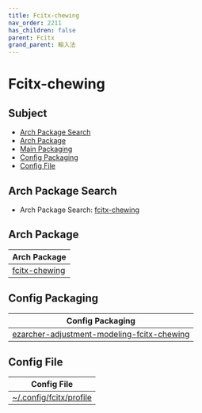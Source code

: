 ```yaml
---
title: Fcitx-chewing
nav_order: 2211
has_children: false
parent: Fcitx
grand_parent: 輸入法
---
```



# Fcitx-chewing


## Subject

* [Arch Package Search](#arch-package-search)
* [Arch Package](#arch-package)
* [Main Packaging](#main-packaging)
* [Config Packaging](#config-packaging)
* [Config File](#config-file)


## Arch Package Search

* Arch Package Search: [fcitx-chewing](https://archlinux.org/packages/?sort=&q=fcitx-chewing&maintainer=&flagged=)


## Arch Package

| Arch Package |
| --- |
| [fcitx-chewing](https://archlinux.org/packages/community/x86_64/fcitx-chewing/) |


## Config Packaging

| Config Packaging |
| --- |
| [ezarcher-adjustment-modeling-fcitx-chewing](https://github.com/samwhelp/ezarcher-adjustment/tree/main/project/ezarcher-adjustment-system/ezarcher-adjustment-packaging/pack/core/im/fcitx/ezarcher-adjustment-modeling-fcitx-chewing) |


## Config File

| Config File |
| --- |
| [~/.config/fcitx/profile](https://github.com/samwhelp/ezarcher-adjustment/blob/main/project/ezarcher-adjustment-system/ezarcher-adjustment-packaging/pack/core/im/fcitx/ezarcher-adjustment-modeling-fcitx-chewing/asset/overlay/etc/skel/.config/fcitx/profile) |
